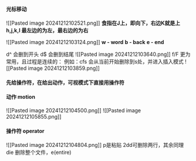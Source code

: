 #### 光标移动
![[Pasted image 20241212102521.png]]
**食指在J上，即向下，右边K就是上**
**h,j,k,l    最左边的为左，最右边的为右**


![[Pasted image 20241212103124.png]]
**w - word**
**b - back**
**e - end**

d^ 会删到开头
d$ 会删到结尾
![[Pasted image 20241212103640.png]]
f/F 更为常用，且过程是连续的：
例如：cfs 会从当前开始删除到s处，并进入插入模式
![[Pasted image 20241212103859.png]]


#### 先给操作符，在给出动作，可视模式下直接用操作符
#### 动作 motion

![[Pasted image 20241212104500.png]]
![[Pasted image 20241212105855.png]]


#### 操作符 operator

![[Pasted image 20241212104804.png]]
p是粘贴
2dd可删除两行，其余同理
die 删除整个文件，e(entire)


